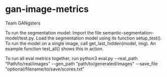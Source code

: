 # gan-image-metrics
Team GANgsters

To run the segmentation model: Import the file semantic-segmentation-model/test.py.  Load the segmentation model using its function setup_test().  To run the model on a single image, call get_last_hidden(model, img).  An example function test_all() shows this in action.

To run all eval metrics together, run python3 eval.py --real_path "Path/to/real/images" --gen_path "path/to/generated/images" --save_file "optional/filename/to/save/scores.txt"


